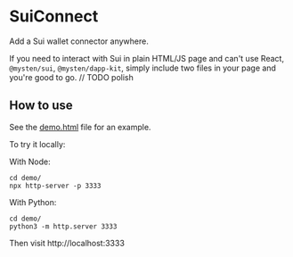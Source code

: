 # SuiConnect

Add a Sui wallet connector anywhere.

If you need to interact with Sui in plain HTML/JS page and can't use React, `@mysten/sui`, `@mysten/dapp-kit`, simply include two files in your page and you're good to go. // TODO polish

## How to use

See the [demo.html](./app/public/demo.html) file for an example.

To try it locally:

With Node:
```
cd demo/
npx http-server -p 3333
```

With Python:
```
cd demo/
python3 -m http.server 3333
```

Then visit http://localhost:3333
